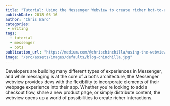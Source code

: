 ```yaml
---
title: "Tutorial: Using the Messenger Webview to create richer bot-to-user interactions"
publishDate: 2018-03-16
author: "Chris Ward"
categories:
 - writing
tags:
  - tutorial
  - messenger
  - bots
publication_url: "https://medium.com/@chrischinchilla/using-the-webview-to-create-richer-bot-to-user-interactions-ed8a789523c6"
image: "/src/assets/images/defaults/blog-chinchilla.jpg"
---
```



Developers are building many different types of experiences in
Messenger, and while messaging is at the core of a bot's architecture,
the Messenger webview provides devs with the flexibility to incorporate
elements of their webpage experience into their app. Whether you're
looking to add a checkout flow, share a new product page, or simply
distribute content, the webview opens up a world of possibilities to
create richer interactions.